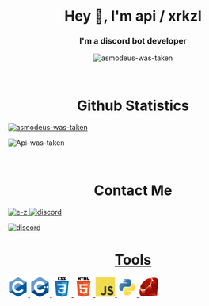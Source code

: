 <h1 align="center">Hey 👋, I'm api / xrkzl </h1>
<h3 align="center">I'm a discord bot developer</h3>
<p align="center"> <img src="https://komarev.com/ghpvc/?username=apilol&label=Profile%20views&color=0e75b6&style=flat" alt="asmodeus-was-taken" /> </p>
</br>
<h1 align="center">Github Statistics </h1>
<p align="left"> <a href="https://github.com/ryo-ma/github-profile-trophy"><img src="https://github-profile-trophy.vercel.app/?username=apilol" alt="asmodeus-was-taken" /></a> </p>
<p align = "left">
<img src="https://github-readme-streak-stats.herokuapp.com?user=apilol&theme=dark&hide_border=true&date_format=M%20j%5B%2C%20Y%5D" alt="Api-was-taken" width = "60%"/>
</p>
</br>
<h1 align="center">Contact Me </h1>
<p align="left" border-radius="10px">
  <a href="https://e-z.bio/api" target="_blank"><img src="https://s3.us-east-1.wasabisys.com/e-zimagehosting/eztransparent.png" height="30" width="30" alt="e-z"/> </a>
  <a href="https://discord.com/users/755155481458114630/profile" target="_blank"><img src="https://raw.githubusercontent.com/rahuldkjain/github-profile-readme-generator/master/src/images/icons/Social/discord.svg" height="30" width="40" alt="discord"/> </a>
</p>
    <a href="https://discord.com/users/755155481458114630/profile">
        <img title="Discord" alt="discord" src="https://discord.c99.nl/widget/theme-4/755155481458114630.png"/>

</br>
<h1 align="center">Tools </h1>
<p align="left"> <a href="https://www.cprogramming.com/" target="_blank" rel="noreferrer"> <img src="https://raw.githubusercontent.com/devicons/devicon/master/icons/c/c-original.svg" alt="c" width="40" height="40"/> </a> <a href="https://www.w3schools.com/cpp/" target="_blank" rel="noreferrer"> <img src="https://raw.githubusercontent.com/devicons/devicon/master/icons/cplusplus/cplusplus-original.svg" alt="cplusplus" width="40" height="40"/> </a> <a href="https://www.w3schools.com/css/" target="_blank" rel="noreferrer"> <img src="https://raw.githubusercontent.com/devicons/devicon/master/icons/css3/css3-original-wordmark.svg" alt="css3" width="40" height="40"/> </a> <a href="https://www.w3.org/html/" target="_blank" rel="noreferrer"> <img src="https://raw.githubusercontent.com/devicons/devicon/master/icons/html5/html5-original-wordmark.svg" alt="html5" width="40" height="40"/> </a> <a href="https://developer.mozilla.org/en-US/docs/Web/JavaScript" target="_blank" rel="noreferrer"> <img src="https://raw.githubusercontent.com/devicons/devicon/master/icons/javascript/javascript-original.svg" alt="javascript" width="40" height="40"/> </a> <a href="https://www.python.org" target="_blank" rel="noreferrer"> <img src="https://raw.githubusercontent.com/devicons/devicon/master/icons/python/python-original.svg" alt="python" width="40" height="40"/> </a> <a href="https://www.ruby-lang.org/en/" target="_blank" rel="noreferrer"> <img src="https://raw.githubusercontent.com/devicons/devicon/master/icons/ruby/ruby-original.svg" alt="ruby" width="40" height="40"/> </a> </p>
</br>
